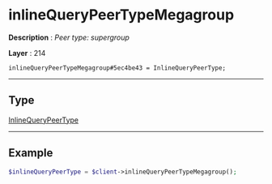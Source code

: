 # inlineQueryPeerTypeMegagroup

**Description** : *Peer type: supergroup*

**Layer** : 214

```tl
inlineQueryPeerTypeMegagroup#5ec4be43 = InlineQueryPeerType;
```

---

## Type

[InlineQueryPeerType](type/InlineQueryPeerType)

---

## Example

```php
$inlineQueryPeerType = $client->inlineQueryPeerTypeMegagroup();
```